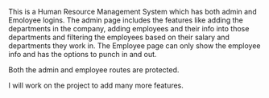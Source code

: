 This is a Human Resource Management System which has both admin and Emoloyee logins.
The admin page includes the features like adding the departments in the company, adding employees and their info into those departments and filtering the employees based on their salary and departments they work in.
The Employee page can only show the employee info and has the options to punch in and out.

Both the admin and employee routes are protected.

I will work on the project to add many more features.
